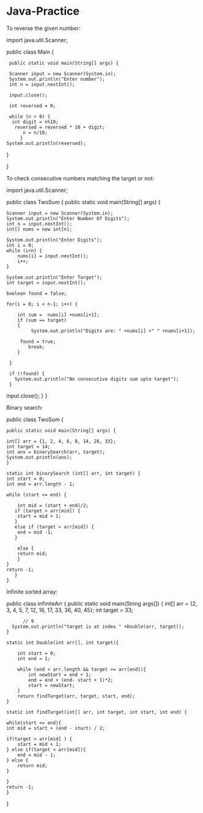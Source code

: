 # Java-Practice

To reverse the given number:

import java.util.Scanner;

public class Main {
    
     public static void main(String[] args) {
     
     Scanner input = new Scanner(System.in);
     System.out.println("Enter number");
     int n = input.nextInt();
       
     input.close();

     int reversed = 0;

     while (n > 0) {
      int digit = n%10;
       reversed = reversed * 10 + digit;
          n = n/10;
         }
    System.out.println(reversed);
    
  }
  
  }


To check consecutive numbers matching the target or not:

import java.util.Scanner;

public class TwoSum {
    public static void main(String[] args) {

    Scanner input = new Scanner(System.in);
    System.out.println("Enter Number Of Digits");
    int n = input.nextInt();
    int[] nums = new int[n];

    System.out.println("Enter Digits");
    int i = 0;
    while (i<n) {
        nums[i] = input.nextInt();
        i++;
    }
    
    System.out.println("Enter Target");
    int target = input.nextInt();

    boolean found = false;

    for(i = 0; i < n-1; i++) {
       
        int sum =  nums[i] +nums[i+1];
        if (sum == target)
        {
             System.out.println("Digits are: " +nums[i] +" " +nums[i+1]);
            
         found = true;
            break;
        }

     }
 
     if (!found) {
       System.out.println("No consecutive digits sum upto target");
     }

 input.close();
    }
}


Binary search: 

public class TwoSum {


    public static void main(String[] args) {

    int[] arr = {1, 2, 4, 6, 8, 14, 26, 33};    
    int target = 14;
    int ans = binarySearch(arr, target);
    System.out.println(ans);
    }

    static int binarySearch (int[] arr, int target) {
    int start = 0;
    int end = arr.length - 1;

    while (start <= end) {
     
        int mid = (start + end)/2;
       if (target > arr[mid]) {
        start = mid + 1;
       }
       else if (target < arr[mid]) {
        end = mid -1;
       }
       
        else {
        return mid;
        }
    }
    return -1;
       }
    }    

Infinite sorted array: 

public class infiniteArr {
    public static void main(String args[]) {
      int[] arr = {2, 3, 4, 5, 7, 12, 16, 17, 33, 36, 40, 45};
      int target = 33;
      
          // 9
      System.out.println("target is at index " +Double(arr, target));
    }

    static int Double(int arr[], int target){
        
        int start = 0;
        int end = 1;
        
        while (end < arr.length && target >= arr[end]){
            int newStart = end + 1;
            end = end + (end- start + 1)*2;
            start = newStart;
        }
        return findTarget(arr, target, start, end);
    }

    static int findTarget(int[] arr, int target, int start, int end) {
    
    while(start <= end){
    int mid = start + (end - start) / 2;

    if(target > arr[mid] ) {
        start = mid + 1;
    } else if(target < arr[mid]){
        end = mid - 1;
    } else {
        return mid;
    }

    }
    return -1;
    }
}
